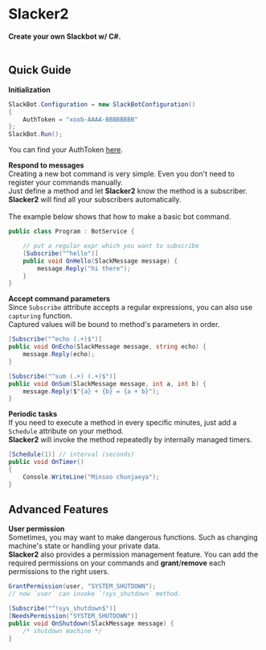 Slacker2
====

__Create your own Slackbot w/ C#.__<br>
<br>

Quick Guide
---
__Initialization__ 
```cs
SlackBot.Configuration = new SlackBotConfiguration()
{
    AuthToken = "xoxb-AAAA-BBBBBBBB"
};
SlackBot.Run();
```
You can find your AuthToken [here](https://api.slack.com/docs/oauth-test-tokens).

__Respond to messages__<br>
Creating a new bot command is very simple. Even you don't need to register your commands manually.<br>
Just define a method and let __Slacker2__ know the method is a subscriber. __Slacker2__ will find all your subscribers automatically.<br>
<br>
The example below shows that how to make a basic bot command.
```cs
public class Program : BotService {

    // put a regular expr which you want to subscribe
    [Subscribe("^hello")]
    public void OnHello(SlackMessage message) {
        message.Reply("hi there");
    }
}
```

__Accept command parameters__<br>
Since `Subscribe` attribute accepts a regular expressions, you can also use `capturing` function.<br>
Captured values will be bound to method's parameters in order.
```cs
[Subscribe("^echo (.+)$")]
public void OnEcho(SlackMessage message, string echo) {
    message.Reply(echo);
}

[Subscribe("^sum (.+) (.+)$")]
public void OnSum(SlackMessage message, int a, int b) {
    message.Reply($"{a} + {b} = {a + b}");
}
```


__Periodic tasks__<br>
If you need to execute a method in every specific minutes, just add a `Schedule` attribute on your method.<br>
__Slacker2__ will invoke the method repeatedly by internally managed timers.
```cs
[Schedule(1)] // interval (seconds)
public void OnTimer()
{
    Console.WriteLine("Minsoo chunjaeya");
}
```


Advanced Features
----
__User permission__<br>
Sometimes, you may want to make dangerous functions. Such as changing machine's state or handling your private data.<br>
__Slacker2__ also provides a permission management feature. You can add the required permissions on your commands and __grant__/__remove__ each permissions to the right users.

```cs
GrantPermission(user, "SYSTEM_SHUTDOWN");
// now `user` can invoke `!sys_shutdown` method.
```
```cs
[Subscribe("^!sys_shutdown$")]
[NeedsPermission("SYSTEM_SHUTDOWN")]
public void OnShutdown(SlackMessage message) {
    /* shutdown machine */
}
```